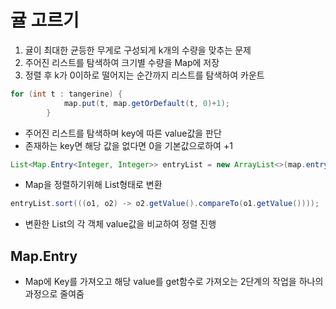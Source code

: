 # 귤 고르기

1. 귤이 최대한 균등한 무게로 구성되게 k개의 수량을 맞추는 문제
2. 주어진 리스트를 탐색하여 크기별 수량을 Map에 저장
3. 정렬 후 k가 0이하로 떨어지는 순간까지 리스트를 탐색하여 카운트

```java
for (int t : tangerine) {
            map.put(t, map.getOrDefault(t, 0)+1);
        }
```

- 주어진 리스트를 탐색하며 key에 따른 value값을 판단
- 존재하는 key면 해당 값을 없다면 0을 기본값으로하여 +1

```java
List<Map.Entry<Integer, Integer>> entryList = new ArrayList<>(map.entrySet());
```

- Map을 정렬하기위해 List형태로 변환

```java
entryList.sort(((o1, o2) -> o2.getValue().compareTo(o1.getValue())));
```

- 변환한 List의 각 객체 value값을 비교하여 정렬 진행


## Map.Entry
 
 - Map에 Key를 가져오고 해당 value를 get함수로 가져오는 2단계의 작업을 하나의 과정으로 줄여줌
 

